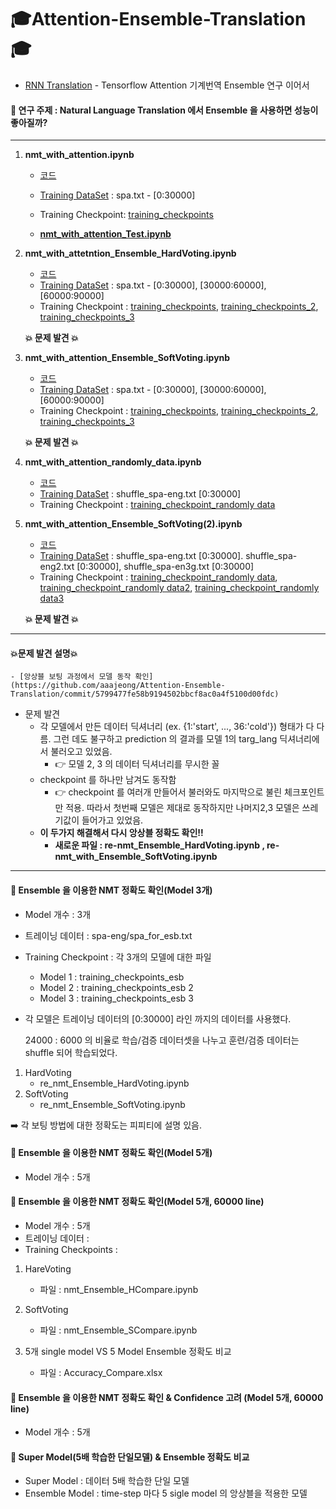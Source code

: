 # 🎓Attention-Ensemble-Translation🎓
- [RNN Translation](https://github.com/aaajeong/RNN-Translation) - Tensorflow Attention 기계번역 Ensemble  연구 이어서



#### 📝 연구 주제 : Natural Language Translation 에서 Ensemble 을 사용하면 성능이 좋아질까?

---

1. **nmt_with_attention.ipynb**

   - [코드](https://github.com/aaajeong/Attention-Ensemble-Translation/blob/main/nmt_with_attention.ipynb)
   - [Training DataSet](https://drive.google.com/drive/u/0/folders/1pRSxMkYVS2ZyDO9P43VxzWfziiqZxT4G) : spa.txt - [0:30000]
   - Training Checkpoint: [training_checkpoints](https://drive.google.com/drive/u/0/folders/1WoHsFnNmx6xagcnkrl7bOM1SNw7qLWmw)

   - [**nmt_with_attention_Test.ipynb**](https://github.com/aaajeong/Attention-Ensemble-Translation/blob/main/nmt_with_attetion_Test.ipynb)

2. **nmt_with_attetntion_Ensemble_HardVoting.ipynb**

   - [코드](https://github.com/aaajeong/Attention-Ensemble-Translation/blob/main/nmt_with_attetion_Ensemble_HardVoting.ipynb)
   - [Training DataSet](https://drive.google.com/drive/u/0/folders/1pRSxMkYVS2ZyDO9P43VxzWfziiqZxT4G) : spa.txt - [0:30000], [30000:60000], [60000:90000]
   - Training Checkpoint : [training_checkpoints](https://drive.google.com/drive/u/0/folders/1WoHsFnNmx6xagcnkrl7bOM1SNw7qLWmw), [training_checkpoints_2](https://drive.google.com/drive/u/0/folders/1Vx4OU_4Agiq36OH9LKGTfzqSmshbW9Da), [training_checkpoints_3](https://drive.google.com/drive/u/0/folders/1-krO5p1I3aV5J4HKlOjnsSLXmgOG3PIf)

   **💥 문제 발견 💥**

3. **nmt_with_attention_Ensemble_SoftVoting.ipynb**

   - [코드](https://github.com/aaajeong/Attention-Ensemble-Translation/blob/main/nmt_with_attetion_Ensemble_SoftVoting.ipynb)
   - [Training DataSet](https://drive.google.com/drive/u/0/folders/1pRSxMkYVS2ZyDO9P43VxzWfziiqZxT4G) : spa.txt - [0:30000], [30000:60000], [60000:90000]
   - Training Checkpoint : [training_checkpoints](https://drive.google.com/drive/u/0/folders/1WoHsFnNmx6xagcnkrl7bOM1SNw7qLWmw), [training_checkpoints_2](https://drive.google.com/drive/u/0/folders/1Vx4OU_4Agiq36OH9LKGTfzqSmshbW9Da), [training_checkpoints_3](https://drive.google.com/drive/u/0/folders/1-krO5p1I3aV5J4HKlOjnsSLXmgOG3PIf)

   **💥 문제 발견 💥**

4. **nmt_with_attention_randomly_data.ipynb**

   - [코드](https://github.com/aaajeong/Attention-Ensemble-Translation/blob/main/nmt_with_attention_randomly_data.ipynb)
   - [Training DataSet](https://drive.google.com/drive/u/0/folders/1pRSxMkYVS2ZyDO9P43VxzWfziiqZxT4G) : shuffle_spa-eng.txt [0:30000]
   - Training Checkpoint : [training_checkpoint_randomly data](https://drive.google.com/drive/u/0/folders/1-01hD59JDPZWdH1bZQXHspwKSVNti4B9)

5. **nmt_with_attention_Ensemble_SoftVoting(2).ipynb**

   - [코드](https://github.com/aaajeong/Attention-Ensemble-Translation/blob/main/nmt_with_attetion_Ensemble_SoftVoting(2).ipynb)
   - [Training DataSet](https://drive.google.com/drive/u/0/folders/1pRSxMkYVS2ZyDO9P43VxzWfziiqZxT4G) : shuffle_spa-eng.txt [0:30000]. shuffle_spa-eng2.txt [0:30000], shuffle_spa-en3g.txt [0:30000]
   - Training Checkpoint : [training_checkpoint_randomly data](https://drive.google.com/drive/u/0/folders/1-01hD59JDPZWdH1bZQXHspwKSVNti4B9), [training_checkpoint_randomly data2](https://drive.google.com/drive/u/0/folders/1-2qkWld7dhOPRPnS8HzqSYZuuSrC0j_f), [training_checkpoint_randomly data3](https://drive.google.com/drive/u/0/folders/1-jRAs-1mgZDhEfZ4iMXIYSZTJETYSaBK)

   **💥 문제 발견 💥**

---

#### 💥문제 발견 설명💥

	- [앙상블 보팅 과정에서 모델 동작 확인](https://github.com/aaajeong/Attention-Ensemble-Translation/commit/5799477fe58b9194502bbcf8ac0a4f5100d00fdc)
 - 문제 발견
    -  각 모델에서 만든 데이터 딕셔너리 (ex. {1:'start', ..., 36:'cold'}) 형태가 다 다름. 그런  데도 불구하고 prediction 의 결과를 모델 1의 targ_lang 딕셔너리에서 불러오고 있었음.
      	- 👉 모델 2, 3 의 데이터 딕셔너리를 무시한 꼴
    - checkpoint 를 하나만 남겨도 동작함
      	- 👉 checkpoint 를 여러개 만들어서 불러와도 마지막으로 불린 체크포인트만 적용. 따라서 첫번째 모델은 제대로 동작하지만 나머지2,3 모델은 쓰레기값이 들어가고 있었음.
   - **이 두가지 해결해서 다시 앙상블 정확도 확인!!**
     - **새로운 파일 : re-nmt_Ensemble_HardVoting.ipynb , re-nmt_with_Ensemble_SoftVoting.ipynb**

---



#### 🔎 Ensemble 을 이용한 NMT 정확도 확인(Model 3개)

- Model 개수 : 3개

- 트레이닝 데이터 : spa-eng/spa_for_esb.txt

- Training Checkpoint : 각 3개의 모델에 대한 파일

  - Model 1 : training_checkpoints_esb
  - Model 2 : training_checkpoints_esb 2
  - Model 3 : training_checkpoints_esb 3

- 각 모델은 트레이닝 데이터의 [0:30000] 라인 까지의 데이터를 사용했다. 

  24000 : 6000 의 비율로 학습/검증 데이터셋을 나누고 훈련/검증 데이터는 shuffle 되어 학습되었다.

1. HardVoting
   - re_nmt_Ensemble_HardVoting.ipynb
2. SoftVoting
   - re_nmt_Ensemble_SoftVoting.ipynb

➡️ 각 보팅 방법에 대한 정확도는 피피티에 설명 있음.

 

#### 🔎 Ensemble 을 이용한 NMT 정확도 확인(Model 5개)

- Model 개수 : 5개





#### 🔎 Ensemble 을 이용한 NMT 정확도 확인(Model 5개, 60000 line)

- Model 개수 : 5개
- 트레이닝 데이터 : 
- Training Checkpoints : 

1. HareVoting
   - 파일 : nmt_Ensemble_HCompare.ipynb
   
2. SoftVoting
   - 파일 : nmt_Ensemble_SCompare.ipynb
   
3. 5개 single model VS 5 Model Ensemble 정확도 비교

   - 파일 : Accuracy_Compare.xlsx

     





#### 🔎 Ensemble 을 이용한 NMT 정확도 확인 & Confidence 고려 (Model 5개, 60000 line)

- Model 개수 : 5개







#### 🔎 Super Model(5배 학습한 단일모델) & Ensemble 정확도 비교

- Super Model : 데이터 5배 학습한 단일 모델
- Ensemble Model : time-step 마다 5 sigle model 의 앙상블을 적용한 모델

